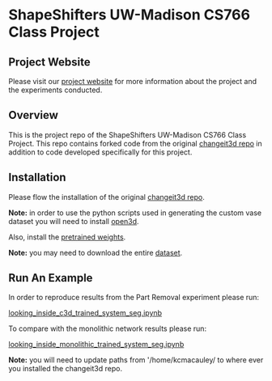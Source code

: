 # ShapeShifters UW-Madison CS766 Class Project

## Project Website
Please visit our [project website](https://kcmacauley.github.io/changeit3d/) for more information about the project and the experiments conducted. 

## Overview
This is the project repo of the ShapeShifters UW-Madison CS766 Class Project. This repo contains forked code from the original [changeit3d repo](https://github.com/optas/changeit3d) in addition to code developed specifically for this project. 

## Installation
Please flow the installation of the original [changeit3d repo](https://github.com/optas/changeit3d?tab=readme-ov-file#installation).

**Note:** in order to use the python scripts used in generating the custom vase dataset you will need to install [open3d](https://www.open3d.org/).

Also, install the [pretrained weights](https://github.com/optas/changeit3d?tab=readme-ov-file#pretained-weights-and-networks).

**Note:** you may need to download the entire [dataset](https://github.com/optas/changeit3d?tab=readme-ov-file#shapetalk-dataset--rocket-).

## Run An Example

In order to reproduce results from the Part Removal experiment please run: 

[looking_inside_c3d_trained_system_seg.ipynb](https://github.com/kcmacauley/changeit3d/blob/main/changeit3d/notebooks/change_it_nets/looking_inside_c3d_trained_system_seg.ipynb)

To compare with the monolithic network results please run: 

[looking_inside_monolithic_trained_system_seg.ipynb](https://github.com/kcmacauley/changeit3d/blob/main/changeit3d/notebooks/change_it_nets/looking_inside_monolithic_trained_system_seg.ipynb)

**Note:** you will need to update paths from '/home/kcmacauley/ to where ever you installed the changeit3d repo. 
